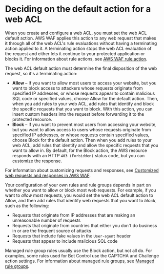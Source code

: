 # Deciding on the default action for a web ACL<a name="web-acl-default-action"></a>

When you create and configure a web ACL, you must set the web ACL default action\. AWS WAF applies this action to any web request that makes it through all of the web ACL's rule evaluations without having a terminating action applied to it\. A terminating action stops the web ACL evaluation of the request and either lets it continue to your protected application or blocks it\. For information about rule actions, see [AWS WAF rule action](waf-rule-action.md)\.

The web ACL default action must determine the final disposition of the web request, so it's a terminating action: 
+ **Allow** – If you want to allow most users to access your website, but you want to block access to attackers whose requests originate from specified IP addresses, or whose requests appear to contain malicious SQL code or specified values, choose Allow for the default action\. Then, when you add rules to your web ACL, add rules that identify and block the specific requests that you want to block\. With this action, you can insert custom headers into the request before forwarding it to the protected resource\.
+ **Block** – If you want to prevent most users from accessing your website, but you want to allow access to users whose requests originate from specified IP addresses, or whose requests contain specified values, choose Block for the default action\. Then when you add rules to your web ACL, add rules that identify and allow the specific requests that you want to allow in\. By default, for the Block action, the AWS resource responds with an HTTP `403 (Forbidden)` status code, but you can customize the response\. 

For information about customizing requests and responses, see [Customized web requests and responses in AWS WAF](waf-custom-request-response.md)\.

Your configuration of your own rules and rule groups depends in part on whether you want to allow or block most web requests\. For example, if you want to *allow* most requests, you would set the web ACL default action to Allow, and then add rules that identify web requests that you want to *block*, such as the following:
+ Requests that originate from IP addresses that are making an unreasonable number of requests
+ Requests that originate from countries that either you don't do business in or are the frequent source of attacks
+ Requests that include fake values in the `User-agent` header
+ Requests that appear to include malicious SQL code

Managed rule group rules usually use the Block action, but not all do\. For examples, some rules used for Bot Control use the CAPTCHA and Challenge action settings\. For information about managed rule groups, see [Managed rule groups](waf-managed-rule-groups.md)\.